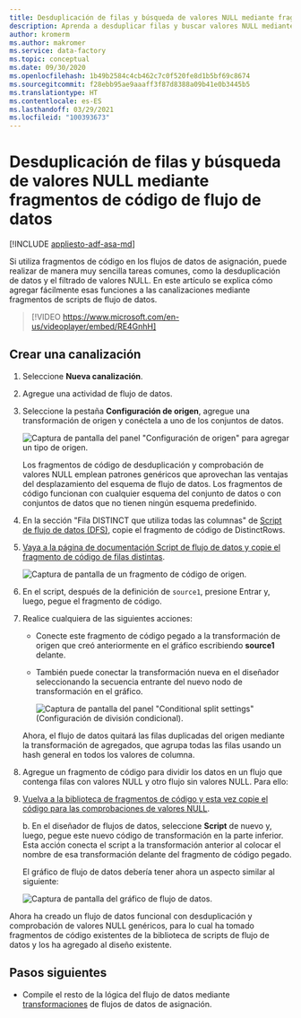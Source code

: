 ```yaml
---
title: Desduplicación de filas y búsqueda de valores NULL mediante fragmentos de código de flujo de datos
description: Aprenda a desduplicar filas y buscar valores NULL mediante fragmentos de código de flujos de datos.
author: kromerm
ms.author: makromer
ms.service: data-factory
ms.topic: conceptual
ms.date: 09/30/2020
ms.openlocfilehash: 1b49b2584c4cb462c7c0f520fe8d1b5bf69c8674
ms.sourcegitcommit: f28ebb95ae9aaaff3f87d8388a09b41e0b3445b5
ms.translationtype: HT
ms.contentlocale: es-ES
ms.lasthandoff: 03/29/2021
ms.locfileid: "100393673"
---
```

# <a name="dedupe-rows-and-find-nulls-by-using-data-flow-snippets"></a>Desduplicación de filas y búsqueda de valores NULL mediante fragmentos de código de flujo de datos

[!INCLUDE [appliesto-adf-asa-md](includes/appliesto-adf-asa-md.md)]

Si utiliza fragmentos de código en los flujos de datos de asignación, puede realizar de manera muy sencilla tareas comunes, como la desduplicación de datos y el filtrado de valores NULL. En este artículo se explica cómo agregar fácilmente esas funciones a las canalizaciones mediante fragmentos de scripts de flujo de datos.
<br>
> [!VIDEO https://www.microsoft.com/en-us/videoplayer/embed/RE4GnhH]

## <a name="create-a-pipeline"></a>Crear una canalización

1. Seleccione **Nueva canalización**.

1. Agregue una actividad de flujo de datos.

1. Seleccione la pestaña **Configuración de origen**, agregue una transformación de origen y conéctela a uno de los conjuntos de datos.

    ![Captura de pantalla del panel "Configuración de origen" para agregar un tipo de origen.](media/data-flow/snippet-adf-2.png)

    Los fragmentos de código de desduplicación y comprobación de valores NULL emplean patrones genéricos que aprovechan las ventajas del desplazamiento del esquema de flujo de datos. Los fragmentos de código funcionan con cualquier esquema del conjunto de datos o con conjuntos de datos que no tienen ningún esquema predefinido.

1. En la sección "Fila DISTINCT que utiliza todas las columnas" de [Script de flujo de datos (DFS)](./data-flow-script.md#distinct-row-using-all-columns), copie el fragmento de código de DistinctRows.

1. [Vaya a la página de documentación Script de flujo de datos y copie el fragmento de código de filas distintas](./data-flow-script.md#distinct-row-using-all-columns).

    ![Captura de pantalla de un fragmento de código de origen.](media/data-flow/snippet-adf-3.png)

1. En el script, después de la definición de `source1`, presione Entrar y, luego, pegue el fragmento de código.

1. Realice cualquiera de las siguientes acciones:

   * Conecte este fragmento de código pegado a la transformación de origen que creó anteriormente en el gráfico escribiendo **source1** delante.

   * También puede conectar la transformación nueva en el diseñador seleccionando la secuencia entrante del nuevo nodo de transformación en el gráfico.

     ![Captura de pantalla del panel "Conditional split settings" (Configuración de división condicional).](media/data-flow/snippet-adf-4.png)

   Ahora, el flujo de datos quitará las filas duplicadas del origen mediante la transformación de agregados, que agrupa todas las filas usando un hash general en todos los valores de columna.
    
1. Agregue un fragmento de código para dividir los datos en un flujo que contenga filas con valores NULL y otro flujo sin valores NULL. Para ello:

1. [Vuelva a la biblioteca de fragmentos de código y esta vez copie el código para las comprobaciones de valores NULL](./data-flow-script.md#check-for-nulls-in-all-columns).

   b. En el diseñador de flujos de datos, seleccione **Script** de nuevo y, luego, pegue este nuevo código de transformación en la parte inferior. Esta acción conecta el script a la transformación anterior al colocar el nombre de esa transformación delante del fragmento de código pegado.

   El gráfico de flujo de datos debería tener ahora un aspecto similar al siguiente:

    ![Captura de pantalla del gráfico de flujo de datos.](media/data-flow/snippet-adf-1.png)

  Ahora ha creado un flujo de datos funcional con desduplicación y comprobación de valores NULL genéricos, para lo cual ha tomado fragmentos de código existentes de la biblioteca de scripts de flujo de datos y los ha agregado al diseño existente.

## <a name="next-steps"></a>Pasos siguientes

* Compile el resto de la lógica del flujo de datos mediante [transformaciones](concepts-data-flow-overview.md) de flujos de datos de asignación.